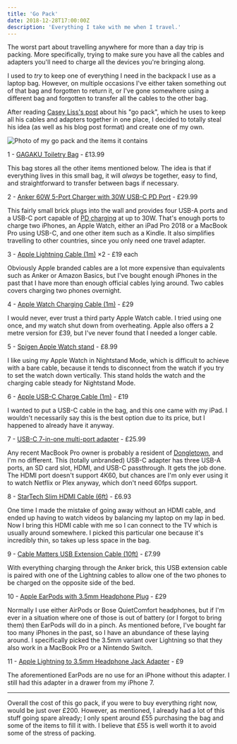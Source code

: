 ```yaml
---
title: 'Go Pack'
date: 2018-12-28T17:00:00Z
description: 'Everything I take with me when I travel.'
---
```


The worst part about travelling anywhere for more than a day trip is packing.
More specifically, trying to make sure you have all the cables and adapters
you'll need to charge all the devices you're bringing along.

I used to _try_ to keep one of everything I need in the backpack I use as a
laptop bag. However, on multiple occasions I've either taken something out of
that bag and forgotten to return it, or I've gone somewhere using a different
bag and forgotten to transfer all the cables to the other bag.

After reading
[Casey Liss's post](https://www.caseyliss.com/2018/10/17/go-pack-2018) about his
"go pack", which he uses to keep all his cables and adapters together in one
place, I decided to totally steal his idea (as well as his blog post format) and
create one of my own.

![Photo of my go pack and the items it contains](/img/2018-12-go-pack.jpg)

1 - [GAGAKU Toiletry Bag](https://www.amazon.co.uk/gp/product/B01LZ46604/) -
£13.99

This bag stores all the other items mentioned below. The idea is that if
everything lives in this small bag, it will _always_ be together, easy to find,
and straightforward to transfer between bags if necessary.

2 -
[Anker 60W 5-Port Charger with 30W USB-C PD Port](https://www.amazon.co.uk/dp/B072K5SFHG/) -
£29.99

This fairly small brick plugs into the wall and provides four USB-A ports and a
USB-C port capable of
[PD charging](https://en.wikipedia.org/wiki/USB-C#USB_Power_Delivery_specification)
at up to 30W. That's enough ports to charge two iPhones, an Apple Watch, either
an iPad Pro 2018 or a MacBook Pro using USB-C, and one other item such as a
Kindle. It also simplifies travelling to other countries, since you only need
one travel adapter.

3 -
[Apple Lightning Cable (1m)](https://www.apple.com/uk/shop/product/MQUE2ZM/A/lightning-to-usb-cable-1m)
×2 - £19 each

Obviously Apple branded cables are a lot more expensive than equivalents such as
Anker or Amazon Basics, but I've bought enough iPhones in the past that I have
more than enough official cables lying around. Two cables covers charging two
phones overnight.

4 -
[Apple Watch Charging Cable (1m)](https://www.apple.com/uk/shop/product/MU9G2ZM/A/apple-watch-magnetic-charger-to-usb-cable-1m) -
£29

I would never, ever trust a third party Apple Watch cable. I tried using one
once, and my watch shut down from overheating. Apple also offers a 2 metre
version for £39, but I've never found that I needed a longer cable.

5 -
[Spigen Apple Watch stand](https://www.amazon.co.uk/gp/product/B0109I9W24/) -
£8.99

I like using my Apple Watch in Nightstand Mode, which is difficult to achieve
with a bare cable, because it tends to disconnect from the watch if you try to
set the watch down vertically. This stand holds the watch and the charging cable
steady for Nightstand Mode.

6 -
[Apple USB-C Charge Cable (1m)](https://www.apple.com/uk/shop/product/MUF72ZM/A/usb-c-charge-cable-1m) -
£19

I wanted to put a USB-C cable in the bag, and this one came with my iPad. I
wouldn't necessarily say this is the best option due to its price, but I
happened to already have it anyway.

7 -
[USB-C 7-in-one multi-port adapter](https://www.amazon.co.uk/gp/product/B07CPRWL41) -
£25.99

Any recent MacBook Pro owner is probably a resident of
[Dongletown](https://www.relay.fm/upgrade/114), and I'm no different. This
(totally unbranded) USB-C adapter has three USB-A ports, an SD card slot, HDMI,
and USB-C passthrough. It gets the job done. The HDMI port doesn't support 4K60,
but chances are I'm only ever using it to watch Netflix or Plex anyway, which
don't need 60fps support.

8 -
[StarTech Slim HDMI Cable (6ft)](https://www.amazon.co.uk/gp/product/B0055PKG0Y/) -
£6.93

One time I made the mistake of going away without an HDMI cable, and ended up
having to watch videos by balancing my laptop on my lap in bed. Now I bring this
HDMI cable with me so I can connect to the TV which is usually around somewhere.
I picked this particular one because it's incredibly thin, so takes up less
space in the bag.

9 -
[Cable Matters USB Extension Cable (10ft)](https://www.amazon.co.uk/gp/product/B00C7SA21U/) -
£7.99

With everything charging through the Anker brick, this USB extension cable is
paired with one of the Lightning cables to allow one of the two phones to be
charged on the opposite side of the bed.

10 -
[Apple EarPods with 3.5mm Headphone Plug](https://www.apple.com/uk/shop/product/MNHF2ZM/A/earpods-with-35mm-headphone-plug) -
£29

Normally I use either AirPods or Bose QuietComfort headphones, but if I'm ever
in a situation where one of those is out of battery (or I forgot to bring them)
then EarPods will do in a pinch. As mentioned before, I've bought far too many
iPhones in the past, so I have an abundance of these laying around. I
specifically picked the 3.5mm variant over Lightning so that they also work in a
MacBook Pro or a Nintendo Switch.

11 -
[Apple Lightning to 3.5mm Headphone Jack Adapter](https://www.apple.com/uk/shop/product/MMX62ZM/A/lightning-to-35mm-headphone-jack-adapter) -
£9

The aforementioned EarPods are no use for an iPhone without this adapter. I
still had this adapter in a drawer from my iPhone 7.

---

Overall the cost of this go pack, if you were to buy everything right now, would
be just over £200. However, as mentioned, I already had a lot of this stuff
going spare already; I only spent around £55 purchasing the bag and some of the
items to fill it with. I believe that £55 is well worth it to avoid some of the
stress of packing.
